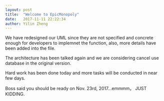 ```yaml
---
layout: post
title:  "Welcome to EpicMonopoly"
date:   2017-11-11 22:22:34
author: Yilin Zheng
---
```


We have redesigned our UML since they are not specified and concrete enough for developers to implemnet the function, also, more details have been added into the file.

The architecture has been talked again and we are considering cancel use database in the original version. 

Hard work has been done today and more tasks will be conducted in near few days. 

Boss said you should be ready on Nov. 23rd, 2017...emmmm， JUST KIDDING.
 